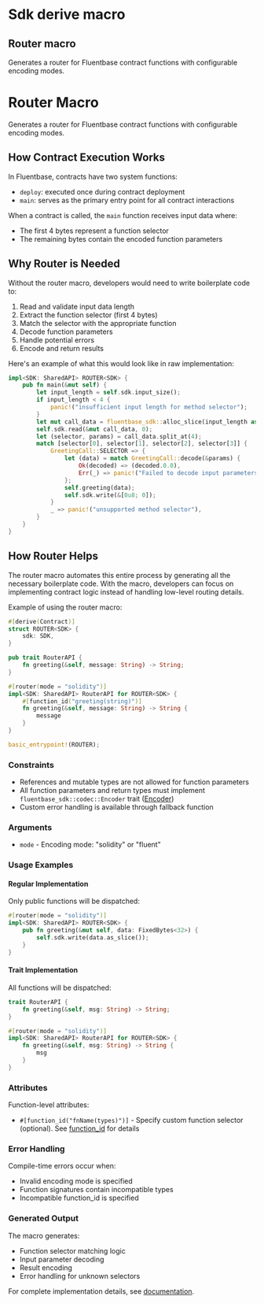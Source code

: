 # Sdk derive macro

## Router macro

Generates a router for Fluentbase contract functions with configurable encoding modes.

# Router Macro

Generates a router for Fluentbase contract functions with configurable encoding modes.

## How Contract Execution Works

In Fluentbase, contracts have two system functions:

- `deploy`: executed once during contract deployment
- `main`: serves as the primary entry point for all contract interactions

When a contract is called, the `main` function receives input data where:

- The first 4 bytes represent a function selector
- The remaining bytes contain the encoded function parameters

## Why Router is Needed

Without the router macro, developers would need to write boilerplate code to:

1. Read and validate input data length
2. Extract the function selector (first 4 bytes)
3. Match the selector with the appropriate function
4. Decode function parameters
5. Handle potential errors
6. Encode and return results

Here's an example of what this would look like in raw implementation:

```rust
impl<SDK: SharedAPI> ROUTER<SDK> {
    pub fn main(&mut self) {
        let input_length = self.sdk.input_size();
        if input_length < 4 {
            panic!("insufficient input length for method selector");
        }
        let mut call_data = fluentbase_sdk::alloc_slice(input_length as usize);
        self.sdk.read(&mut call_data, 0);
        let (selector, params) = call_data.split_at(4);
        match [selector[0], selector[1], selector[2], selector[3]] {
            GreetingCall::SELECTOR => {
                let (data) = match GreetingCall::decode(&params) {
                    Ok(decoded) => (decoded.0.0),
                    Err(_) => panic!("Failed to decode input parameters"),
                };
                self.greeting(data);
                self.sdk.write(&[0u8; 0]);
            }
            _ => panic!("unsupported method selector"),
        }
    }
}
```

## How Router Helps

The router macro automates this entire process by generating all the necessary boilerplate code. With the macro, developers can focus on implementing contract logic instead of handling low-level routing details.

Example of using the router macro:

```rust
#[derive(Contract)]
struct ROUTER<SDK> {
    sdk: SDK,
}

pub trait RouterAPI {
    fn greeting(&self, message: String) -> String;
}

#[router(mode = "solidity")]
impl<SDK: SharedAPI> RouterAPI for ROUTER<SDK> {
    #[function_id("greeting(string)")]
    fn greeting(&self, message: String) -> String {
        message
    }
}

basic_entrypoint!(ROUTER);
```

### Constraints

- References and mutable types are not allowed for function parameters
- All function parameters and return types must implement `fluentbase_sdk::codec::Encoder` trait ([Encoder](fluentbase_sdk::codec::Encoder))
- Custom error handling is available through fallback function

### Arguments

- `mode` - Encoding mode: "solidity" or "fluent"

### Usage Examples

#### Regular Implementation

Only public functions will be dispatched:

```rust
#[router(mode = "solidity")]
impl<SDK: SharedAPI> ROUTER<SDK> {
    pub fn greeting(&mut self, data: FixedBytes<32>) {
        self.sdk.write(data.as_slice());
    }
}
```

#### Trait Implementation

All functions will be dispatched:

```rust
trait RouterAPI {
    fn greeting(&self, msg: String) -> String;
}

#[router(mode = "solidity")]
impl<SDK: SharedAPI> RouterAPI for ROUTER<SDK> {
    fn greeting(&self, msg: String) -> String {
        msg
    }
}
```

### Attributes

Function-level attributes:

- `#[function_id("fnName(types)")]` - Specify custom function selector (optional). See [function_id](../README.md#function_id-attribute) for details

### Error Handling

Compile-time errors occur when:

- Invalid encoding mode is specified
- Function signatures contain incompatible types
- Incompatible function_id is specified

### Generated Output

The macro generates:

- Function selector matching logic
- Input parameter decoding
- Result encoding
- Error handling for unknown selectors

For complete implementation details, see [documentation](../README.md#router-macro).
